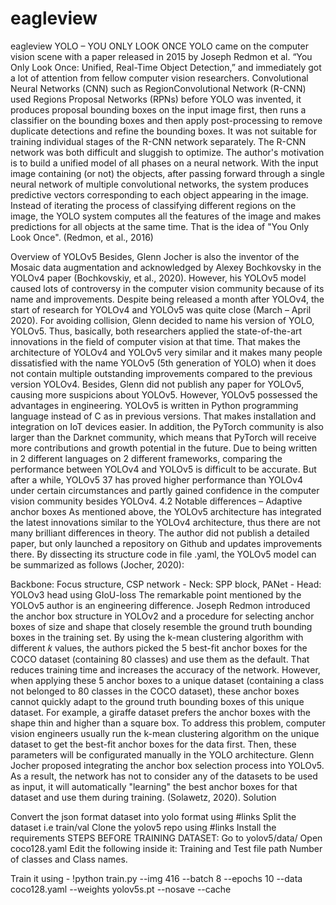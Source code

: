 # eagleview
eagleview
YOLO – YOU ONLY LOOK ONCE YOLO came on the computer vision scene with a paper released in 2015 by Joseph Redmon et al. “You Only Look Once: Unified, Real-Time Object Detection,”
and immediately got a lot of attention from fellow computer vision researchers. Convolutional Neural Networks (CNN) such as RegionConvolutional Network (R-CNN) used Regions 
Proposal Networks (RPNs) before YOLO was invented, it produces proposal bounding boxes on the input image first, then runs a classifier on the bounding boxes and then apply 
post-processing to remove duplicate detections and refine the bounding boxes. It was not suitable for training individual stages of the R-CNN network separately. The R-CNN 
network was both difficult and sluggish to optimize. The author's motivation is to build a unified model of all phases on a neural network. With the input image containing 
(or not) the objects, after passing forward through a single neural network of multiple convolutional networks, the system produces predictive vectors corresponding to each 
object appearing in the image. Instead of iterating the process of classifying different regions on the image, the YOLO system computes all the features of the image and makes 
predictions for all objects at the same time. That is the idea of "You Only Look Once". (Redmon, et al., 2016)

Overview of YOLOv5 Besides, Glenn Jocher is also the inventor of the Mosaic data augmentation and acknowledged by Alexey Bochkovsky in the YOLOv4 paper (Bochkovskiy, et al., 2020).
However, his YOLOv5 model caused lots of controversy in the computer vision community because of its name and improvements. Despite being released a month after YOLOv4, the start 
of research for YOLOv4 and YOLOv5 was quite close (March – April 2020). For avoiding collision, Glenn decided to name his version of YOLO, YOLOv5. Thus, basically, both researchers
applied the state-of-the-art innovations in the field of computer vision at that time. That makes the architecture of YOLOv4 and YOLOv5 very similar and it makes many people 
dissatisfied with the name YOLOv5 (5th generation of YOLO) when it does not contain multiple outstanding improvements compared to the previous version YOLOv4. Besides, Glenn 
did not publish any paper for YOLOv5, causing more suspicions about YOLOv5. However, YOLOv5 possessed the advantages in engineering. YOLOv5 is written in Python programming 
language instead of C as in previous versions. That makes installation and integration on IoT devices easier. In addition, the PyTorch community is also larger than the Darknet 
community, which means that PyTorch will receive more contributions and growth potential in the future. Due to being written in 2 different languages on 2 different frameworks, 
comparing the performance between YOLOv4 and YOLOv5 is difficult to be accurate. But after a while, YOLOv5 37 has proved higher performance than YOLOv4 under certain circumstances
and partly gained confidence in the computer vision community besides YOLOv4. 4.2 Notable differences – Adaptive anchor boxes As mentioned above, the YOLOv5 architecture has 
integrated the latest innovations similar to the YOLOv4 architecture, thus there are not many brilliant differences in theory. The author did not publish a detailed paper, but 
only launched a repository on Github and updates improvements there. By dissecting its structure code in file .yaml, the YOLOv5 model can be summarized as follows 
(Jocher, 2020):

Backbone: Focus structure, CSP network - Neck: SPP block, PANet - Head: YOLOv3 head using GIoU-loss The remarkable point mentioned by the YOLOv5 author is an engineering difference. Joseph Redmon introduced the anchor box structure in YOLOv2 and a procedure for selecting anchor boxes of size and shape that closely resemble the ground truth bounding boxes in the training set. By using the k-mean clustering algorithm with different 𝑘 values, the authors picked the 5 best-fit anchor boxes for the COCO dataset (containing 80 classes) and use them as the default. That reduces training time and increases the accuracy of the network. However, when applying these 5 anchor boxes to a unique dataset (containing a class not belonged to 80 classes in the COCO dataset), these anchor boxes cannot quickly adapt to the ground truth bounding boxes of this unique dataset. For example, a giraffe dataset prefers the anchor boxes with the shape thin and higher than a square box. To address this problem, computer vision engineers usually run the k-mean clustering algorithm on the unique dataset to get the best-fit anchor boxes for the data first. Then, these parameters will be configurated manually in the YOLO architecture. Glenn Jocher proposed integrating the anchor box selection process into YOLOv5. As a result, the network has not to consider any of the datasets to be used as input, it will automatically "learning" the best anchor boxes for that dataset and use them during training. (Solawetz, 2020).
Solution

Convert the json format dataset into yolo format using #links
Split the dataset i.e train/val
Clone the yolov5 repo using #links
Install the requirements
STEPS BEFORE TRAINING DATASET:
Go to yolov5/data/ Open coco128.yaml 
Edit the following inside it: Training and Test file path Number of classes and Class names.

Train it using - !python train.py --img 416 --batch 8 --epochs 10 --data coco128.yaml --weights yolov5s.pt --nosave --cache
